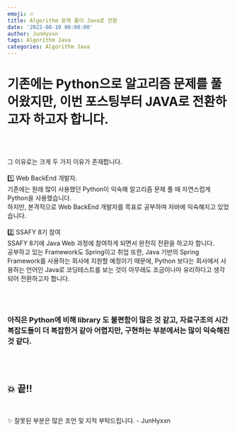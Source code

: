 ```yaml
---
emoji: 🔥
title: Algorithm 문제 풀이 Java로 전환
date: '2022-08-10 00:00:00'
author: JunHyxxn
tags: Algorithm Java
categories: Algorithm Java
---
```


# 기존에는 Python으로 알고리즘 문제를 풀어왔지만, 이번 포스팅부터 JAVA로 전환하고자 하고자 합니다.

<br><br>

그 이유로는 크게 두 가지 이유가 존재합니다.  
<br>
1️⃣ Web BackEnd 개발자.
<br>
기존에는 원래 많이 사용했던 Python이 익숙해 알고리즘 문제 풀 때 자연스럽게 Python을 사용했습니다.  
하지만, 본격적으로 Web BackEnd 개발자를 목표로 공부하며 자바에 익숙해지고 있었습니다.  
<br>
2️⃣ SSAFY 8기 참여
<br>
SSAFY 8기에 Java Web 과정에 참여하게 되면서 완전히 전환을 하고자 합니다.  
공부하고 있는 Framework도 Spring이고 취업 또한, Java 기반의 Spring Framework를 사용하는 회사에 지원할 예정이기 때문에, Python 보다는 회사에서 사용하는 언어인 Java로 코딩테스트를 보는 것이 아무래도 조금이나마 유리하다고 생각되어 전환하고자 합니다.

<br><br>

### 아직은 Python에 비해 library 도 불편함이 많은 것 같고, 자료구조의 시간복잡도들이 더 복잡한거 같아 어렵지만, 구현하는 부분에서는 많이 익숙해진 것 같다.

<br><br>

## 💥 끝!!

<br>

✨ 잘못된 부분은 많은 조언 및 지적 부탁드립니다. - JunHyxxn

<br>
